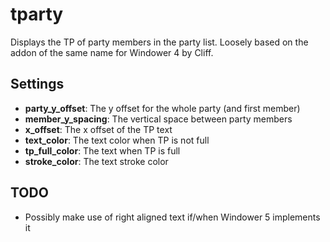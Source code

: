 # tparty

Displays the TP of party members in the party list.
Loosely based on the addon of the same name for Windower 4 by Cliff.

## Settings
- **party_y_offset**: The y offset for the whole party (and first member)
- **member_y_spacing**: The vertical space between party members
- **x_offset**: The x offset of the TP text
- **text_color**: The text color when TP is not full
- **tp_full_color**: The text when TP is full
- **stroke_color**: The text stroke color

## TODO
- Possibly make use of right aligned text if/when Windower 5 implements it
